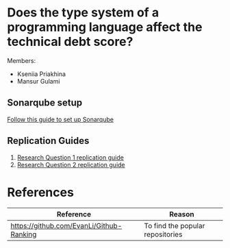 # Does the type system of a programming language affect the technical debt score?

Members:
- Kseniia Priakhina
- Mansur Gulami

## Sonarqube setup

[Follow this guide to set up Sonarqube](./sonarqube)

## Replication Guides

1. [Research Question 1 replication guide](./RQ1_Replication_Guide.md)
2. [Research Question 2 replication guide](./RQ2_Replication_Guide.md)

# References



| Reference | Reason |
|-----------|--------|
| https://github.com/EvanLi/Github-Ranking | To find the popular repositories |
